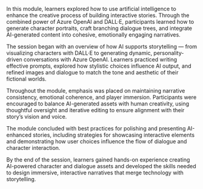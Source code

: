 In this module, learners explored how to use artificial intelligence to enhance the creative process of building interactive stories. Through the combined power of Azure OpenAI and DALL·E, participants learned how to generate character portraits, craft branching dialogue trees, and integrate AI-generated content into cohesive, emotionally engaging narratives.

The session began with an overview of how AI supports storytelling — from visualizing characters with DALL·E to generating dynamic, personality-driven conversations with Azure OpenAI. Learners practiced writing effective prompts, explored how stylistic choices influence AI output, and refined images and dialogue to match the tone and aesthetic of their fictional worlds.

Throughout the module, emphasis was placed on maintaining narrative consistency, emotional coherence, and player immersion. Participants were encouraged to balance AI-generated assets with human creativity, using thoughtful oversight and iterative editing to ensure alignment with their story’s vision and voice.

The module concluded with best practices for polishing and presenting AI-enhanced stories, including strategies for showcasing interactive elements and demonstrating how user choices influence the flow of dialogue and character interaction.

By the end of the session, learners gained hands-on experience creating AI-powered character and dialogue assets and developed the skills needed to design immersive, interactive narratives that merge technology with storytelling.
